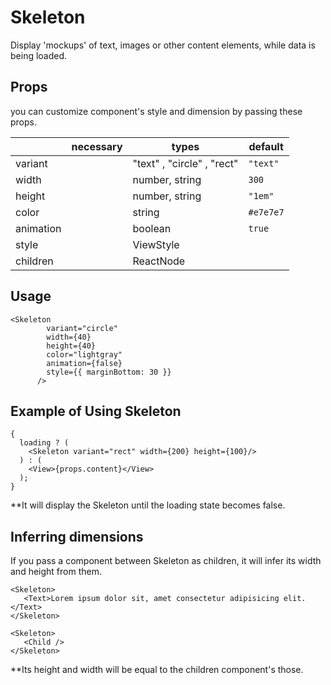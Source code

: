# Skeleton
Display 'mockups' of text, images or other content elements, while data is being loaded. 


## Props
you can customize component's style and dimension by passing these props.

|                      | necessary | types                        | default |
| -------------------- | --------- | ---------------------------- | ------- |
| variant              |           | "text" , "circle" , "rect"   |`"text"` |
| width                |           | number, string               |`300`    |
| height               |           | number, string               |`"1em"`  |
| color                |           | string                       |`#e7e7e7`|
| animation            |           | boolean                      | `true`  |
| style                |           | ViewStyle                    |         |
| children             |           | ReactNode                    |         |

## Usage

```
<Skeleton
        variant="circle"
        width={40}
        height={40}
        color="lightgray"
        animation={false}
        style={{ marginBottom: 30 }}
      />
```

## Example of Using Skeleton 

```
{
  loading ? (
    <Skeleton variant="rect" width={200} height={100}/>
  ) : (
    <View>{props.content}</View>
  );
}
 ```
**It will display the Skeleton until the loading state becomes false.
 
 
## Inferring dimensions

If you pass a component between Skeleton as children, it will infer its width and height from them.

```
<Skeleton>
   <Text>Lorem ipsum dolor sit, amet consectetur adipisicing elit.</Text>
</Skeleton>
```

```
<Skeleton>
   <Child />
</Skeleton>
```
**Its height and width will be equal to the children component's those.




